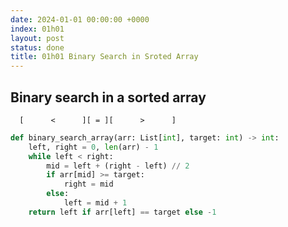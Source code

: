 ```yaml
---
date: 2024-01-01 00:00:00 +0000
index: 01h01
layout: post
status: done
title: 01h01 Binary Search in Sroted Array
---
```


## Binary search in a sorted array     
```                                   
  [      <      ][ = ][      >      ]                            
```
```python
def binary_search_array(arr: List[int], target: int) -> int:
    left, right = 0, len(arr) - 1
    while left < right:
        mid = left + (right - left) // 2
        if arr[mid] >= target:
            right = mid
        else:
            left = mid + 1
    return left if arr[left] == target else -1
```